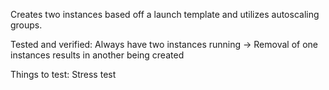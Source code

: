 Creates two instances based off a launch template and utilizes autoscaling groups.

Tested and verified:
Always have two instances running -> Removal of one instances results in another being created

Things to test:
Stress test